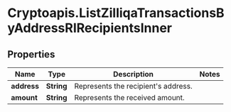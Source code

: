 # Cryptoapis.ListZilliqaTransactionsByAddressRIRecipientsInner

## Properties

Name | Type | Description | Notes
------------ | ------------- | ------------- | -------------
**address** | **String** | Represents the recipient&#39;s address. | 
**amount** | **String** | Represents the received amount. | 


